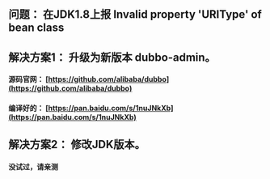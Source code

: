 
## 问题： 在JDK1.8上报 Invalid property 'URIType' of bean class

## 解决方案1： 升级为新版本 dubbo-admin。

#### 源码官网： [https://github.com/alibaba/dubbo](https://github.com/alibaba/dubbo)

#### 编译好的： [https://pan.baidu.com/s/1nuJNkXb](https://pan.baidu.com/s/1nuJNkXb)

## 解决方案2： 修改JDK版本。

#### 没试过，请亲测

